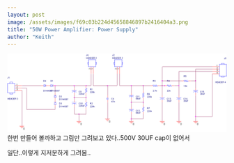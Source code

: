```yaml
---
layout: post
image: /assets/images/f69c03b224d45658846897b2416404a3.png
title: "50W Power Amplifier: Power Supply"
author: "Keith"
---
```


![image](/assets/images/f69c03b224d45658846897b2416404a3.png)
한번 만들어 볼까하고 그림만 그려보고 있다..500V 30UF cap이 없어서 

일단..이렇게 지저분하게 그려봄..


